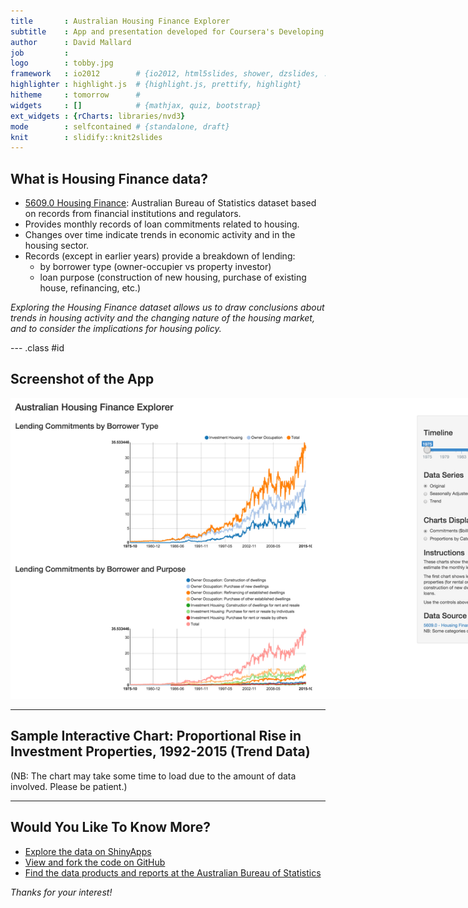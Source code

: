 ```yaml
---
title       : Australian Housing Finance Explorer
subtitle    : App and presentation developed for Coursera's Developing Data Products course project
author      : David Mallard
job         : 
logo        : tobby.jpg
framework   : io2012        # {io2012, html5slides, shower, dzslides, ...}
highlighter : highlight.js  # {highlight.js, prettify, highlight}
hitheme     : tomorrow      # 
widgets     : []            # {mathjax, quiz, bootstrap}
ext_widgets : {rCharts: libraries/nvd3}
mode        : selfcontained # {standalone, draft}
knit        : slidify::knit2slides
---
```


<!-- Limit image width and height -->
<style type='text/css'>
img {
    max-height: 560px;
    max-width: 964px;
}
</style>

## What is Housing Finance data?

* [5609.0 Housing Finance](http://www.abs.gov.au/ausstats/abs@.nsf/mf/5609.0): Australian Bureau of Statistics dataset based on records from financial institutions and regulators.
* Provides monthly records of loan commitments related to housing.
* Changes over time indicate trends in economic activity and in the housing sector.
* Records (except in earlier years) provide a breakdown of lending:
  * by borrower type (owner-occupier vs property investor)
  * loan purpose (construction of new housing, purchase of existing house, refinancing, etc.)

*Exploring the Housing Finance dataset allows us to draw conclusions about trends in housing activity and the changing nature of the housing market, and to consider the implications for housing policy.*

--- .class #id 

## Screenshot of the App

![Screenshot of the web app](assets/img/shinyapps_io.png)

---

## Sample Interactive Chart: Proportional Rise in Investment Properties, 1992-2015 (Trend Data)


<div id = 'chart1b5b5beeab17' class = 'rChart nvd3'></div>
<script type='text/javascript'>
 $(document).ready(function(){
      drawchart1b5b5beeab17()
    });
    function drawchart1b5b5beeab17(){  
      var opts = {
 "dom": "chart1b5b5beeab17",
"width":    800,
"height":    400,
"x": "data_month",
"y": "prop",
"group": "borrower_type",
"type": "stackedAreaChart",
"id": "chart1b5b5beeab17" 
},
        data = [
 {
 "data_month":           8035,
"borrower_type": "Investment Housing",
"commitments":       0.432885,
"prop": 0.1584255562562 
},
{
 "data_month":           8035,
"borrower_type": "Owner Occupation",
"commitments":       2.299534,
"prop": 0.8415744437438 
},
{
 "data_month":           8066,
"borrower_type": "Investment Housing",
"commitments":        0.45171,
"prop": 0.1596467139199 
},
{
 "data_month":           8066,
"borrower_type": "Owner Occupation",
"commitments":       2.377725,
"prop": 0.8403532860801 
},
{
 "data_month":           8095,
"borrower_type": "Investment Housing",
"commitments":       0.472027,
"prop": 0.1580641596625 
},
{
 "data_month":           8095,
"borrower_type": "Owner Occupation",
"commitments":       2.514273,
"prop": 0.8419358403375 
},
{
 "data_month":           8126,
"borrower_type": "Investment Housing",
"commitments":       0.491339,
"prop": 0.1585504610603 
},
{
 "data_month":           8126,
"borrower_type": "Owner Occupation",
"commitments":       2.607605,
"prop": 0.8414495389397 
},
{
 "data_month":           8156,
"borrower_type": "Investment Housing",
"commitments":       0.507908,
"prop": 0.1578766101358 
},
{
 "data_month":           8156,
"borrower_type": "Owner Occupation",
"commitments":       2.709212,
"prop": 0.8421233898642 
},
{
 "data_month":           8187,
"borrower_type": "Investment Housing",
"commitments":       0.520211,
"prop": 0.1559467765685 
},
{
 "data_month":           8187,
"borrower_type": "Owner Occupation",
"commitments":       2.815613,
"prop": 0.8440532234315 
},
{
 "data_month":           8217,
"borrower_type": "Investment Housing",
"commitments":       0.529832,
"prop": 0.159969855746 
},
{
 "data_month":           8217,
"borrower_type": "Owner Occupation",
"commitments":       2.782242,
"prop": 0.840030144254 
},
{
 "data_month":           8248,
"borrower_type": "Investment Housing",
"commitments":       0.539743,
"prop": 0.1588555424454 
},
{
 "data_month":           8248,
"borrower_type": "Owner Occupation",
"commitments":       2.857954,
"prop": 0.8411444575546 
},
{
 "data_month":           8279,
"borrower_type": "Investment Housing",
"commitments":       0.549825,
"prop": 0.1590422608545 
},
{
 "data_month":           8279,
"borrower_type": "Owner Occupation",
"commitments":       2.907275,
"prop": 0.8409577391455 
},
{
 "data_month":           8309,
"borrower_type": "Investment Housing",
"commitments":       0.563195,
"prop": 0.1610200965271 
},
{
 "data_month":           8309,
"borrower_type": "Owner Occupation",
"commitments":       2.934474,
"prop": 0.8389799034729 
},
{
 "data_month":           8340,
"borrower_type": "Investment Housing",
"commitments":       0.580525,
"prop": 0.164295823896 
},
{
 "data_month":           8340,
"borrower_type": "Owner Occupation",
"commitments":       2.952888,
"prop": 0.835704176104 
},
{
 "data_month":           8370,
"borrower_type": "Investment Housing",
"commitments":       0.600749,
"prop": 0.1679214324847 
},
{
 "data_month":           8370,
"borrower_type": "Owner Occupation",
"commitments":       2.976811,
"prop": 0.8320785675153 
},
{
 "data_month":           8401,
"borrower_type": "Investment Housing",
"commitments":       0.627022,
"prop": 0.171871089693 
},
{
 "data_month":           8401,
"borrower_type": "Owner Occupation",
"commitments":       3.021189,
"prop": 0.828128910307 
},
{
 "data_month":           8432,
"borrower_type": "Investment Housing",
"commitments":       0.661428,
"prop": 0.1765467068253 
},
{
 "data_month":           8432,
"borrower_type": "Owner Occupation",
"commitments":       3.085048,
"prop": 0.8234532931747 
},
{
 "data_month":           8460,
"borrower_type": "Investment Housing",
"commitments":       0.702031,
"prop": 0.181820701108 
},
{
 "data_month":           8460,
"borrower_type": "Owner Occupation",
"commitments":       3.159086,
"prop": 0.818179298892 
},
{
 "data_month":           8491,
"borrower_type": "Investment Housing",
"commitments":       0.745224,
"prop": 0.1874082415728 
},
{
 "data_month":           8491,
"borrower_type": "Owner Occupation",
"commitments":        3.23125,
"prop": 0.8125917584272 
},
{
 "data_month":           8521,
"borrower_type": "Investment Housing",
"commitments":       0.787362,
"prop": 0.1923936573004 
},
{
 "data_month":           8521,
"borrower_type": "Owner Occupation",
"commitments":       3.305091,
"prop": 0.8076063426996 
},
{
 "data_month":           8552,
"borrower_type": "Investment Housing",
"commitments":       0.827562,
"prop": 0.1967189499727 
},
{
 "data_month":           8552,
"borrower_type": "Owner Occupation",
"commitments":       3.379262,
"prop": 0.8032810500273 
},
{
 "data_month":           8582,
"borrower_type": "Investment Housing",
"commitments":       0.865792,
"prop": 0.2001205172116 
},
{
 "data_month":           8582,
"borrower_type": "Owner Occupation",
"commitments":       3.460561,
"prop": 0.7998794827884 
},
{
 "data_month":           8613,
"borrower_type": "Investment Housing",
"commitments":       0.901969,
"prop": 0.2026810091255 
},
{
 "data_month":           8613,
"borrower_type": "Owner Occupation",
"commitments":       3.548221,
"prop": 0.7973189908745 
},
{
 "data_month":           8644,
"borrower_type": "Investment Housing",
"commitments":       0.938575,
"prop": 0.2049523985048 
},
{
 "data_month":           8644,
"borrower_type": "Owner Occupation",
"commitments":       3.640903,
"prop": 0.7950476014952 
},
{
 "data_month":           8674,
"borrower_type": "Investment Housing",
"commitments":       0.976104,
"prop": 0.2068755477326 
},
{
 "data_month":           8674,
"borrower_type": "Owner Occupation",
"commitments":       3.742211,
"prop": 0.7931244522674 
},
{
 "data_month":           8705,
"borrower_type": "Investment Housing",
"commitments":       1.013145,
"prop": 0.2081721668237 
},
{
 "data_month":           8705,
"borrower_type": "Owner Occupation",
"commitments":       3.853716,
"prop": 0.7918278331763 
},
{
 "data_month":           8735,
"borrower_type": "Investment Housing",
"commitments":       1.050836,
"prop": 0.2089239769826 
},
{
 "data_month":           8735,
"borrower_type": "Owner Occupation",
"commitments":       3.978917,
"prop": 0.7910760230174 
},
{
 "data_month":           8766,
"borrower_type": "Investment Housing",
"commitments":       1.085963,
"prop": 0.2089574208773 
},
{
 "data_month":           8766,
"borrower_type": "Owner Occupation",
"commitments":       4.111091,
"prop": 0.7910425791227 
},
{
 "data_month":           8797,
"borrower_type": "Investment Housing",
"commitments":       1.117106,
"prop": 0.2087719635953 
},
{
 "data_month":           8797,
"borrower_type": "Owner Occupation",
"commitments":       4.233737,
"prop": 0.7912280364047 
},
{
 "data_month":           8825,
"borrower_type": "Investment Housing",
"commitments":       1.147439,
"prop": 0.2098510316807 
},
{
 "data_month":           8825,
"borrower_type": "Owner Occupation",
"commitments":       4.320435,
"prop": 0.7901489683193 
},
{
 "data_month":           8856,
"borrower_type": "Investment Housing",
"commitments":       1.176606,
"prop": 0.2130569220874 
},
{
 "data_month":           8856,
"borrower_type": "Owner Occupation",
"commitments":        4.34589,
"prop": 0.7869430779126 
},
{
 "data_month":           8886,
"borrower_type": "Investment Housing",
"commitments":       1.200882,
"prop": 0.2183979328541 
},
{
 "data_month":           8886,
"borrower_type": "Owner Occupation",
"commitments":       4.297714,
"prop": 0.7816020671459 
},
{
 "data_month":           8917,
"borrower_type": "Investment Housing",
"commitments":       1.216868,
"prop": 0.2253859945472 
},
{
 "data_month":           8917,
"borrower_type": "Owner Occupation",
"commitments":       4.182172,
"prop": 0.7746140054528 
},
{
 "data_month":           8947,
"borrower_type": "Investment Housing",
"commitments":       1.223686,
"prop": 0.2326643846777 
},
{
 "data_month":           8947,
"borrower_type": "Owner Occupation",
"commitments":       4.035761,
"prop": 0.7673356153223 
},
{
 "data_month":           8978,
"borrower_type": "Investment Housing",
"commitments":       1.221029,
"prop": 0.2390447754883 
},
{
 "data_month":           8978,
"borrower_type": "Owner Occupation",
"commitments":       3.886922,
"prop": 0.7609552245117 
},
{
 "data_month":           9009,
"borrower_type": "Investment Housing",
"commitments":       1.211684,
"prop": 0.243778064674 
},
{
 "data_month":           9009,
"borrower_type": "Owner Occupation",
"commitments":       3.758755,
"prop": 0.756221935326 
},
{
 "data_month":           9039,
"borrower_type": "Investment Housing",
"commitments":       1.198534,
"prop": 0.2470107599657 
},
{
 "data_month":           9039,
"borrower_type": "Owner Occupation",
"commitments":       3.653619,
"prop": 0.7529892400343 
},
{
 "data_month":           9070,
"borrower_type": "Investment Housing",
"commitments":       1.183006,
"prop": 0.2492064090592 
},
{
 "data_month":           9070,
"borrower_type": "Owner Occupation",
"commitments":       3.564087,
"prop": 0.7507935909408 
},
{
 "data_month":           9100,
"borrower_type": "Investment Housing",
"commitments":       1.165192,
"prop": 0.2513304839526 
},
{
 "data_month":           9100,
"borrower_type": "Owner Occupation",
"commitments":       3.470903,
"prop": 0.7486695160474 
},
{
 "data_month":           9131,
"borrower_type": "Investment Housing",
"commitments":       1.148147,
"prop": 0.2538203584289 
},
{
 "data_month":           9131,
"borrower_type": "Owner Occupation",
"commitments":       3.375316,
"prop": 0.7461796415711 
},
{
 "data_month":           9162,
"borrower_type": "Investment Housing",
"commitments":       1.135204,
"prop": 0.2559186041033 
},
{
 "data_month":           9162,
"borrower_type": "Owner Occupation",
"commitments":       3.300597,
"prop": 0.7440813958967 
},
{
 "data_month":           9190,
"borrower_type": "Investment Housing",
"commitments":       1.130761,
"prop": 0.2569456453051 
},
{
 "data_month":           9190,
"borrower_type": "Owner Occupation",
"commitments":       3.270018,
"prop": 0.7430543546949 
},
{
 "data_month":           9221,
"borrower_type": "Investment Housing",
"commitments":       1.135729,
"prop": 0.2565548925804 
},
{
 "data_month":           9221,
"borrower_type": "Owner Occupation",
"commitments":       3.291117,
"prop": 0.7434451074196 
},
{
 "data_month":           9251,
"borrower_type": "Investment Housing",
"commitments":       1.148216,
"prop": 0.2549124691354 
},
{
 "data_month":           9251,
"borrower_type": "Owner Occupation",
"commitments":       3.356138,
"prop": 0.7450875308646 
},
{
 "data_month":           9282,
"borrower_type": "Investment Housing",
"commitments":       1.162613,
"prop": 0.2522976931924 
},
{
 "data_month":           9282,
"borrower_type": "Owner Occupation",
"commitments":       3.445487,
"prop": 0.7477023068076 
},
{
 "data_month":           9312,
"borrower_type": "Investment Housing",
"commitments":       1.174067,
"prop": 0.2497711448247 
},
{
 "data_month":           9312,
"borrower_type": "Owner Occupation",
"commitments":       3.526504,
"prop": 0.7502288551753 
},
{
 "data_month":           9343,
"borrower_type": "Investment Housing",
"commitments":       1.180358,
"prop": 0.2481356057623 
},
{
 "data_month":           9343,
"borrower_type": "Owner Occupation",
"commitments":       3.576549,
"prop": 0.7518643942377 
},
{
 "data_month":           9374,
"borrower_type": "Investment Housing",
"commitments":       1.182971,
"prop": 0.2472916924051 
},
{
 "data_month":           9374,
"borrower_type": "Owner Occupation",
"commitments":       3.600736,
"prop": 0.7527083075949 
},
{
 "data_month":           9404,
"borrower_type": "Investment Housing",
"commitments":       1.184815,
"prop": 0.2469456288801 
},
{
 "data_month":           9404,
"borrower_type": "Owner Occupation",
"commitments":       3.613063,
"prop": 0.7530543711199 
},
{
 "data_month":           9435,
"borrower_type": "Investment Housing",
"commitments":       1.192557,
"prop": 0.2473087150744 
},
{
 "data_month":           9435,
"borrower_type": "Owner Occupation",
"commitments":       3.629582,
"prop": 0.7526912849256 
},
{
 "data_month":           9465,
"borrower_type": "Investment Housing",
"commitments":       1.206886,
"prop": 0.2481806251123 
},
{
 "data_month":           9465,
"borrower_type": "Owner Occupation",
"commitments":       3.656048,
"prop": 0.7518193748877 
},
{
 "data_month":           9496,
"borrower_type": "Investment Housing",
"commitments":       1.221353,
"prop": 0.249299774205 
},
{
 "data_month":           9496,
"borrower_type": "Owner Occupation",
"commitments":       3.677781,
"prop": 0.750700225795 
},
{
 "data_month":           9527,
"borrower_type": "Investment Housing",
"commitments":       1.228129,
"prop": 0.2501189875155 
},
{
 "data_month":           9527,
"borrower_type": "Owner Occupation",
"commitments":        3.68205,
"prop": 0.7498810124845 
},
{
 "data_month":           9556,
"borrower_type": "Investment Housing",
"commitments":        1.22217,
"prop": 0.2496118993171 
},
{
 "data_month":           9556,
"borrower_type": "Owner Occupation",
"commitments":       3.674111,
"prop": 0.7503881006829 
},
{
 "data_month":           9587,
"borrower_type": "Investment Housing",
"commitments":        1.20856,
"prop": 0.2473103141186 
},
{
 "data_month":           9587,
"borrower_type": "Owner Occupation",
"commitments":       3.678256,
"prop": 0.7526896858814 
},
{
 "data_month":           9617,
"borrower_type": "Investment Housing",
"commitments":       1.199933,
"prop": 0.2443769292854 
},
{
 "data_month":           9617,
"borrower_type": "Owner Occupation",
"commitments":        3.71024,
"prop": 0.7556230707146 
},
{
 "data_month":           9648,
"borrower_type": "Investment Housing",
"commitments":       1.206518,
"prop": 0.2426324981926 
},
{
 "data_month":           9648,
"borrower_type": "Owner Occupation",
"commitments":       3.766097,
"prop": 0.7573675018074 
},
{
 "data_month":           9678,
"borrower_type": "Investment Housing",
"commitments":       1.229519,
"prop": 0.2428456447951 
},
{
 "data_month":           9678,
"borrower_type": "Owner Occupation",
"commitments":       3.833446,
"prop": 0.7571543552049 
},
{
 "data_month":           9709,
"borrower_type": "Investment Housing",
"commitments":       1.274864,
"prop": 0.2460706527802 
},
{
 "data_month":           9709,
"borrower_type": "Owner Occupation",
"commitments":       3.906022,
"prop": 0.7539293472198 
},
{
 "data_month":           9740,
"borrower_type": "Investment Housing",
"commitments":       1.341722,
"prop": 0.2525853475792 
},
{
 "data_month":           9740,
"borrower_type": "Owner Occupation",
"commitments":       3.970233,
"prop": 0.7474146524208 
},
{
 "data_month":           9770,
"borrower_type": "Investment Housing",
"commitments":       1.424408,
"prop": 0.2617246721156 
},
{
 "data_month":           9770,
"borrower_type": "Owner Occupation",
"commitments":       4.017983,
"prop": 0.7382753278844 
},
{
 "data_month":           9801,
"borrower_type": "Investment Housing",
"commitments":       1.518138,
"prop": 0.2722283469029 
},
{
 "data_month":           9801,
"borrower_type": "Owner Occupation",
"commitments":        4.05857,
"prop": 0.7277716530971 
},
{
 "data_month":           9831,
"borrower_type": "Investment Housing",
"commitments":       1.615862,
"prop": 0.2823748776737 
},
{
 "data_month":           9831,
"borrower_type": "Owner Occupation",
"commitments":       4.106538,
"prop": 0.7176251223263 
},
{
 "data_month":           9862,
"borrower_type": "Investment Housing",
"commitments":       1.713193,
"prop": 0.2912663763625 
},
{
 "data_month":           9862,
"borrower_type": "Owner Occupation",
"commitments":       4.168684,
"prop": 0.7087336236375 
},
{
 "data_month":           9893,
"borrower_type": "Investment Housing",
"commitments":       1.807122,
"prop": 0.2991864400045 
},
{
 "data_month":           9893,
"borrower_type": "Owner Occupation",
"commitments":       4.232998,
"prop": 0.7008135599955 
},
{
 "data_month":           9921,
"borrower_type": "Investment Housing",
"commitments":       1.893277,
"prop": 0.306621190368 
},
{
 "data_month":           9921,
"borrower_type": "Owner Occupation",
"commitments":       4.281368,
"prop": 0.693378809632 
},
{
 "data_month":           9952,
"borrower_type": "Investment Housing",
"commitments":        1.96821,
"prop": 0.3134222616577 
},
{
 "data_month":           9952,
"borrower_type": "Owner Occupation",
"commitments":       4.311529,
"prop": 0.6865777383423 
},
{
 "data_month":           9982,
"borrower_type": "Investment Housing",
"commitments":       2.035027,
"prop": 0.3194924548972 
},
{
 "data_month":           9982,
"borrower_type": "Owner Occupation",
"commitments":       4.334535,
"prop": 0.6805075451028 
},
{
 "data_month":          10013,
"borrower_type": "Investment Housing",
"commitments":       2.092173,
"prop": 0.3237604921372 
},
{
 "data_month":          10013,
"borrower_type": "Owner Occupation",
"commitments":       4.369928,
"prop": 0.6762395078628 
},
{
 "data_month":          10043,
"borrower_type": "Investment Housing",
"commitments":       2.133195,
"prop": 0.325598792113 
},
{
 "data_month":          10043,
"borrower_type": "Owner Occupation",
"commitments":       4.418411,
"prop": 0.674401207887 
},
{
 "data_month":          10074,
"borrower_type": "Investment Housing",
"commitments":        2.15912,
"prop": 0.326093917078 
},
{
 "data_month":          10074,
"borrower_type": "Owner Occupation",
"commitments":        4.46204,
"prop": 0.673906082922 
},
{
 "data_month":          10105,
"borrower_type": "Investment Housing",
"commitments":       2.175781,
"prop": 0.3261594516612 
},
{
 "data_month":          10105,
"borrower_type": "Owner Occupation",
"commitments":       4.495131,
"prop": 0.6738405483388 
},
{
 "data_month":          10135,
"borrower_type": "Investment Housing",
"commitments":       2.190701,
"prop": 0.3267521061309 
},
{
 "data_month":          10135,
"borrower_type": "Owner Occupation",
"commitments":       4.513773,
"prop": 0.6732478938691 
},
{
 "data_month":          10166,
"borrower_type": "Investment Housing",
"commitments":       2.199368,
"prop": 0.3276530277657 
},
{
 "data_month":          10166,
"borrower_type": "Owner Occupation",
"commitments":       4.513123,
"prop": 0.6723469722343 
},
{
 "data_month":          10196,
"borrower_type": "Investment Housing",
"commitments":       2.194609,
"prop": 0.3282778512234 
},
{
 "data_month":          10196,
"borrower_type": "Owner Occupation",
"commitments":       4.490609,
"prop": 0.6717221487766 
},
{
 "data_month":          10227,
"borrower_type": "Investment Housing",
"commitments":       2.179265,
"prop": 0.3278033707747 
},
{
 "data_month":          10227,
"borrower_type": "Owner Occupation",
"commitments":       4.468821,
"prop": 0.6721966292253 
},
{
 "data_month":          10258,
"borrower_type": "Investment Housing",
"commitments":       2.156063,
"prop": 0.3253665624095 
},
{
 "data_month":          10258,
"borrower_type": "Owner Occupation",
"commitments":       4.470503,
"prop": 0.6746334375905 
},
{
 "data_month":          10286,
"borrower_type": "Investment Housing",
"commitments":       2.129921,
"prop": 0.3210225414413 
},
{
 "data_month":          10286,
"borrower_type": "Owner Occupation",
"commitments":       4.504881,
"prop": 0.6789774585587 
},
{
 "data_month":          10317,
"borrower_type": "Investment Housing",
"commitments":       2.106153,
"prop": 0.3164076073526 
},
{
 "data_month":          10317,
"borrower_type": "Owner Occupation",
"commitments":       4.550302,
"prop": 0.6835923926474 
},
{
 "data_month":          10347,
"borrower_type": "Investment Housing",
"commitments":       2.085301,
"prop": 0.3127652496421 
},
{
 "data_month":          10347,
"borrower_type": "Owner Occupation",
"commitments":       4.582003,
"prop": 0.6872347503579 
},
{
 "data_month":          10378,
"borrower_type": "Investment Housing",
"commitments":        2.07001,
"prop": 0.3108199194665 
},
{
 "data_month":          10378,
"borrower_type": "Owner Occupation",
"commitments":       4.589827,
"prop": 0.6891800805335 
},
{
 "data_month":          10408,
"borrower_type": "Investment Housing",
"commitments":       2.062199,
"prop": 0.3105251388909 
},
{
 "data_month":          10408,
"borrower_type": "Owner Occupation",
"commitments":       4.578806,
"prop": 0.6894748611091 
},
{
 "data_month":          10439,
"borrower_type": "Investment Housing",
"commitments":       2.048874,
"prop": 0.3097583509501 
},
{
 "data_month":          10439,
"borrower_type": "Owner Occupation",
"commitments":       4.565553,
"prop": 0.6902416490499 
},
{
 "data_month":          10470,
"borrower_type": "Investment Housing",
"commitments":       2.022498,
"prop": 0.3068778332173 
},
{
 "data_month":          10470,
"borrower_type": "Owner Occupation",
"commitments":       4.568066,
"prop": 0.6931221667827 
},
{
 "data_month":          10500,
"borrower_type": "Investment Housing",
"commitments":        1.99373,
"prop": 0.3019967963404 
},
{
 "data_month":          10500,
"borrower_type": "Owner Occupation",
"commitments":       4.608095,
"prop": 0.6980032036596 
},
{
 "data_month":          10531,
"borrower_type": "Investment Housing",
"commitments":       1.978374,
"prop": 0.2959533266016 
},
{
 "data_month":          10531,
"borrower_type": "Owner Occupation",
"commitments":       4.706376,
"prop": 0.7040466733984 
},
{
 "data_month":          10561,
"borrower_type": "Investment Housing",
"commitments":       1.984282,
"prop": 0.2901043730235 
},
{
 "data_month":          10561,
"borrower_type": "Owner Occupation",
"commitments":       4.855608,
"prop": 0.7098956269765 
},
{
 "data_month":          10592,
"borrower_type": "Investment Housing",
"commitments":        2.00848,
"prop": 0.2848068328229 
},
{
 "data_month":          10592,
"borrower_type": "Owner Occupation",
"commitments":       5.043598,
"prop": 0.7151931671771 
},
{
 "data_month":          10623,
"borrower_type": "Investment Housing",
"commitments":        2.04511,
"prop": 0.2807724465154 
},
{
 "data_month":          10623,
"borrower_type": "Owner Occupation",
"commitments":        5.23876,
"prop": 0.7192275534846 
},
{
 "data_month":          10651,
"borrower_type": "Investment Housing",
"commitments":       2.097372,
"prop": 0.2790169383928 
},
{
 "data_month":          10651,
"borrower_type": "Owner Occupation",
"commitments":       5.419634,
"prop": 0.7209830616072 
},
{
 "data_month":          10682,
"borrower_type": "Investment Housing",
"commitments":       2.158085,
"prop": 0.2794159478593 
},
{
 "data_month":          10682,
"borrower_type": "Owner Occupation",
"commitments":       5.565472,
"prop": 0.7205840521407 
},
{
 "data_month":          10712,
"borrower_type": "Investment Housing",
"commitments":       2.224519,
"prop": 0.2810964652406 
},
{
 "data_month":          10712,
"borrower_type": "Owner Occupation",
"commitments":       5.689202,
"prop": 0.7189035347594 
},
{
 "data_month":          10743,
"borrower_type": "Investment Housing",
"commitments":       2.304656,
"prop": 0.2837900305258 
},
{
 "data_month":          10743,
"borrower_type": "Owner Occupation",
"commitments":       5.816334,
"prop": 0.7162099694742 
},
{
 "data_month":          10773,
"borrower_type": "Investment Housing",
"commitments":       2.396108,
"prop": 0.2866402361828 
},
{
 "data_month":          10773,
"borrower_type": "Owner Occupation",
"commitments":       5.963179,
"prop": 0.7133597638172 
},
{
 "data_month":          10804,
"borrower_type": "Investment Housing",
"commitments":       2.499104,
"prop": 0.2897506844916 
},
{
 "data_month":          10804,
"borrower_type": "Owner Occupation",
"commitments":       6.125911,
"prop": 0.7102493155084 
},
{
 "data_month":          10835,
"borrower_type": "Investment Housing",
"commitments":       2.614984,
"prop": 0.2932438995644 
},
{
 "data_month":          10835,
"borrower_type": "Owner Occupation",
"commitments":       6.302453,
"prop": 0.7067561004356 
},
{
 "data_month":          10865,
"borrower_type": "Investment Housing",
"commitments":       2.732566,
"prop": 0.296871447067 
},
{
 "data_month":          10865,
"borrower_type": "Owner Occupation",
"commitments":       6.471977,
"prop": 0.703128552933 
},
{
 "data_month":          10896,
"borrower_type": "Investment Housing",
"commitments":       2.832348,
"prop": 0.3007438034957 
},
{
 "data_month":          10896,
"borrower_type": "Owner Occupation",
"commitments":       6.585462,
"prop": 0.6992561965043 
},
{
 "data_month":          10926,
"borrower_type": "Investment Housing",
"commitments":        2.89584,
"prop": 0.3045603597629 
},
{
 "data_month":          10926,
"borrower_type": "Owner Occupation",
"commitments":       6.612423,
"prop": 0.6954396402371 
},
{
 "data_month":          10957,
"borrower_type": "Investment Housing",
"commitments":       2.923789,
"prop": 0.3089966143195 
},
{
 "data_month":          10957,
"borrower_type": "Owner Occupation",
"commitments":       6.538415,
"prop": 0.6910033856805 
},
{
 "data_month":          10988,
"borrower_type": "Investment Housing",
"commitments":       2.911152,
"prop": 0.3136695121719 
},
{
 "data_month":          10988,
"borrower_type": "Owner Occupation",
"commitments":       6.369801,
"prop": 0.6863304878281 
},
{
 "data_month":          11017,
"borrower_type": "Investment Housing",
"commitments":       2.854618,
"prop": 0.3169673744183 
},
{
 "data_month":          11017,
"borrower_type": "Owner Occupation",
"commitments":       6.151413,
"prop": 0.6830326255817 
},
{
 "data_month":          11048,
"borrower_type": "Investment Housing",
"commitments":       2.761893,
"prop": 0.3178819311765 
},
{
 "data_month":          11048,
"borrower_type": "Owner Occupation",
"commitments":       5.926531,
"prop": 0.6821180688235 
},
{
 "data_month":          11078,
"borrower_type": "Investment Housing",
"commitments":       2.634271,
"prop": 0.3153526588473 
},
{
 "data_month":          11078,
"borrower_type": "Owner Occupation",
"commitments":       5.719142,
"prop": 0.6846473411527 
},
{
 "data_month":          11109,
"borrower_type": "Investment Housing",
"commitments":       2.481765,
"prop": 0.3093802708393 
},
{
 "data_month":          11109,
"borrower_type": "Owner Occupation",
"commitments":       5.539965,
"prop": 0.6906197291607 
},
{
 "data_month":          11139,
"borrower_type": "Investment Housing",
"commitments":       2.337184,
"prop": 0.3006327970091 
},
{
 "data_month":          11139,
"borrower_type": "Owner Occupation",
"commitments":       5.437031,
"prop": 0.6993672029909 
},
{
 "data_month":          11170,
"borrower_type": "Investment Housing",
"commitments":       2.235898,
"prop": 0.2923978963653 
},
{
 "data_month":          11170,
"borrower_type": "Owner Occupation",
"commitments":       5.410867,
"prop": 0.7076021036347 
},
{
 "data_month":          11201,
"borrower_type": "Investment Housing",
"commitments":       2.191284,
"prop": 0.2865472329742 
},
{
 "data_month":          11201,
"borrower_type": "Owner Occupation",
"commitments":       5.455916,
"prop": 0.7134527670258 
},
{
 "data_month":          11231,
"borrower_type": "Investment Housing",
"commitments":       2.206808,
"prop": 0.2845817914996 
},
{
 "data_month":          11231,
"borrower_type": "Owner Occupation",
"commitments":       5.547757,
"prop": 0.7154182085004 
},
{
 "data_month":          11262,
"borrower_type": "Investment Housing",
"commitments":       2.279739,
"prop": 0.2861895833896 
},
{
 "data_month":          11262,
"borrower_type": "Owner Occupation",
"commitments":       5.686096,
"prop": 0.7138104166104 
},
{
 "data_month":          11292,
"borrower_type": "Investment Housing",
"commitments":       2.386952,
"prop": 0.289226759066 
},
{
 "data_month":          11292,
"borrower_type": "Owner Occupation",
"commitments":       5.865922,
"prop": 0.710773240934 
},
{
 "data_month":          11323,
"borrower_type": "Investment Housing",
"commitments":       2.511745,
"prop": 0.2921871439262 
},
{
 "data_month":          11323,
"borrower_type": "Owner Occupation",
"commitments":       6.084612,
"prop": 0.7078128560738 
},
{
 "data_month":          11354,
"borrower_type": "Investment Housing",
"commitments":         2.6585,
"prop": 0.2949908151722 
},
{
 "data_month":          11354,
"borrower_type": "Owner Occupation",
"commitments":       6.353645,
"prop": 0.7050091848278 
},
{
 "data_month":          11382,
"borrower_type": "Investment Housing",
"commitments":       2.841402,
"prop": 0.2991566996093 
},
{
 "data_month":          11382,
"borrower_type": "Owner Occupation",
"commitments":       6.656637,
"prop": 0.7008433003907 
},
{
 "data_month":          11413,
"borrower_type": "Investment Housing",
"commitments":        3.04847,
"prop": 0.3044434905976 
},
{
 "data_month":          11413,
"borrower_type": "Owner Occupation",
"commitments":       6.964784,
"prop": 0.6955565094024 
},
{
 "data_month":          11443,
"borrower_type": "Investment Housing",
"commitments":       3.260277,
"prop": 0.3099548958873 
},
{
 "data_month":          11443,
"borrower_type": "Owner Occupation",
"commitments":       7.258276,
"prop": 0.6900451041127 
},
{
 "data_month":          11474,
"borrower_type": "Investment Housing",
"commitments":       3.446793,
"prop": 0.3145924920051 
},
{
 "data_month":          11474,
"borrower_type": "Owner Occupation",
"commitments":       7.509581,
"prop": 0.6854075079949 
},
{
 "data_month":          11504,
"borrower_type": "Investment Housing",
"commitments":       3.561017,
"prop": 0.3165457336177 
},
{
 "data_month":          11504,
"borrower_type": "Owner Occupation",
"commitments":       7.688596,
"prop": 0.6834542663823 
},
{
 "data_month":          11535,
"borrower_type": "Investment Housing",
"commitments":         3.6062,
"prop": 0.3162000855078 
},
{
 "data_month":          11535,
"borrower_type": "Owner Occupation",
"commitments":       7.798604,
"prop": 0.6837999144922 
},
{
 "data_month":          11566,
"borrower_type": "Investment Housing",
"commitments":       3.612931,
"prop": 0.3144250580584 
},
{
 "data_month":          11566,
"borrower_type": "Owner Occupation",
"commitments":       7.877664,
"prop": 0.6855749419416 
},
{
 "data_month":          11596,
"borrower_type": "Investment Housing",
"commitments":       3.625856,
"prop": 0.3129040957459 
},
{
 "data_month":          11596,
"borrower_type": "Owner Occupation",
"commitments":       7.961899,
"prop": 0.6870959042541 
},
{
 "data_month":          11627,
"borrower_type": "Investment Housing",
"commitments":       3.675316,
"prop": 0.313436262353 
},
{
 "data_month":          11627,
"borrower_type": "Owner Occupation",
"commitments":       8.050564,
"prop": 0.686563737647 
},
{
 "data_month":          11657,
"borrower_type": "Investment Housing",
"commitments":       3.775929,
"prop": 0.3170777810789 
},
{
 "data_month":          11657,
"borrower_type": "Owner Occupation",
"commitments":       8.132597,
"prop": 0.6829222189211 
},
{
 "data_month":          11688,
"borrower_type": "Investment Housing",
"commitments":       3.920353,
"prop": 0.3234608014422 
},
{
 "data_month":          11688,
"borrower_type": "Owner Occupation",
"commitments":       8.199672,
"prop": 0.6765391985578 
},
{
 "data_month":          11719,
"borrower_type": "Investment Housing",
"commitments":       4.084549,
"prop": 0.3312856511033 
},
{
 "data_month":          11719,
"borrower_type": "Owner Occupation",
"commitments":       8.244838,
"prop": 0.6687143488967 
},
{
 "data_month":          11747,
"borrower_type": "Investment Housing",
"commitments":        4.24937,
"prop": 0.3394139233696 
},
{
 "data_month":          11747,
"borrower_type": "Owner Occupation",
"commitments":       8.270358,
"prop": 0.6605860766304 
},
{
 "data_month":          11778,
"borrower_type": "Investment Housing",
"commitments":       4.408069,
"prop": 0.3471905728208 
},
{
 "data_month":          11778,
"borrower_type": "Owner Occupation",
"commitments":       8.288327,
"prop": 0.6528094271792 
},
{
 "data_month":          11808,
"borrower_type": "Investment Housing",
"commitments":       4.565783,
"prop": 0.3547733818115 
},
{
 "data_month":          11808,
"borrower_type": "Owner Occupation",
"commitments":       8.303793,
"prop": 0.6452266181885 
},
{
 "data_month":          11839,
"borrower_type": "Investment Housing",
"commitments":       4.716066,
"prop": 0.3618217423744 
},
{
 "data_month":          11839,
"borrower_type": "Owner Occupation",
"commitments":       8.318159,
"prop": 0.6381782576256 
},
{
 "data_month":          11869,
"borrower_type": "Investment Housing",
"commitments":       4.870351,
"prop": 0.368884355212 
},
{
 "data_month":          11869,
"borrower_type": "Owner Occupation",
"commitments":        8.33257,
"prop": 0.631115644788 
},
{
 "data_month":          11900,
"borrower_type": "Investment Housing",
"commitments":       5.016582,
"prop": 0.375267083088 
},
{
 "data_month":          11900,
"borrower_type": "Owner Occupation",
"commitments":       8.351449,
"prop": 0.624732916912 
},
{
 "data_month":          11931,
"borrower_type": "Investment Housing",
"commitments":        5.13246,
"prop": 0.379555814552 
},
{
 "data_month":          11931,
"borrower_type": "Owner Occupation",
"commitments":        8.38982,
"prop": 0.620444185448 
},
{
 "data_month":          11961,
"borrower_type": "Investment Housing",
"commitments":       5.220925,
"prop": 0.3813473683257 
},
{
 "data_month":          11961,
"borrower_type": "Owner Occupation",
"commitments":       8.469808,
"prop": 0.6186526316743 
},
{
 "data_month":          11992,
"borrower_type": "Investment Housing",
"commitments":       5.294541,
"prop": 0.3809790838382 
},
{
 "data_month":          11992,
"borrower_type": "Owner Occupation",
"commitments":       8.602655,
"prop": 0.6190209161618 
},
{
 "data_month":          12022,
"borrower_type": "Investment Housing",
"commitments":       5.362156,
"prop": 0.3790567952932 
},
{
 "data_month":          12022,
"borrower_type": "Owner Occupation",
"commitments":       8.783893,
"prop": 0.6209432047068 
},
{
 "data_month":          12053,
"borrower_type": "Investment Housing",
"commitments":       5.430402,
"prop": 0.3764574166673 
},
{
 "data_month":          12053,
"borrower_type": "Owner Occupation",
"commitments":       8.994608,
"prop": 0.6235425833327 
},
{
 "data_month":          12084,
"borrower_type": "Investment Housing",
"commitments":       5.510196,
"prop": 0.3739381315241 
},
{
 "data_month":          12084,
"borrower_type": "Owner Occupation",
"commitments":       9.225386,
"prop": 0.6260618684759 
},
{
 "data_month":          12112,
"borrower_type": "Investment Housing",
"commitments":       5.631721,
"prop": 0.3726819220593 
},
{
 "data_month":          12112,
"borrower_type": "Owner Occupation",
"commitments":       9.479613,
"prop": 0.6273180779407 
},
{
 "data_month":          12143,
"borrower_type": "Investment Housing",
"commitments":       5.812346,
"prop": 0.3730543217426 
},
{
 "data_month":          12143,
"borrower_type": "Owner Occupation",
"commitments":       9.768082,
"prop": 0.6269456782574 
},
{
 "data_month":          12173,
"borrower_type": "Investment Housing",
"commitments":       6.062678,
"prop": 0.3752076965047 
},
{
 "data_month":          12173,
"borrower_type": "Owner Occupation",
"commitments":      10.095514,
"prop": 0.6247923034953 
},
{
 "data_month":          12204,
"borrower_type": "Investment Housing",
"commitments":       6.379495,
"prop": 0.3791164354577 
},
{
 "data_month":          12204,
"borrower_type": "Owner Occupation",
"commitments":      10.447776,
"prop": 0.6208835645423 
},
{
 "data_month":          12234,
"borrower_type": "Investment Housing",
"commitments":        6.73464,
"prop": 0.384429493546 
},
{
 "data_month":          12234,
"borrower_type": "Owner Occupation",
"commitments":      10.783891,
"prop": 0.615570506454 
},
{
 "data_month":          12265,
"borrower_type": "Investment Housing",
"commitments":       7.049603,
"prop": 0.3899033029601 
},
{
 "data_month":          12265,
"borrower_type": "Owner Occupation",
"commitments":      11.030785,
"prop": 0.6100966970399 
},
{
 "data_month":          12296,
"borrower_type": "Investment Housing",
"commitments":       7.241338,
"prop": 0.394425703002 
},
{
 "data_month":          12296,
"borrower_type": "Owner Occupation",
"commitments":      11.117856,
"prop": 0.605574296998 
},
{
 "data_month":          12326,
"borrower_type": "Investment Housing",
"commitments":       7.244312,
"prop": 0.396616444617 
},
{
 "data_month":          12326,
"borrower_type": "Owner Occupation",
"commitments":      11.020972,
"prop": 0.603383555383 
},
{
 "data_month":          12357,
"borrower_type": "Investment Housing",
"commitments":       7.066875,
"prop": 0.3959782089903 
},
{
 "data_month":          12357,
"borrower_type": "Owner Occupation",
"commitments":      10.779751,
"prop": 0.6040217910097 
},
{
 "data_month":          12387,
"borrower_type": "Investment Housing",
"commitments":       6.787275,
"prop": 0.3930638365518 
},
{
 "data_month":          12387,
"borrower_type": "Owner Occupation",
"commitments":       10.48034,
"prop": 0.6069361634482 
},
{
 "data_month":          12418,
"borrower_type": "Investment Housing",
"commitments":       6.499023,
"prop": 0.3888656997015 
},
{
 "data_month":          12418,
"borrower_type": "Owner Occupation",
"commitments":      10.213747,
"prop": 0.6111343002985 
},
{
 "data_month":          12449,
"borrower_type": "Investment Housing",
"commitments":       6.262746,
"prop": 0.3840411933538 
},
{
 "data_month":          12449,
"borrower_type": "Owner Occupation",
"commitments":      10.044739,
"prop": 0.6159588066462 
},
{
 "data_month":          12478,
"borrower_type": "Investment Housing",
"commitments":       6.107334,
"prop": 0.379284392155 
},
{
 "data_month":          12478,
"borrower_type": "Owner Occupation",
"commitments":       9.994921,
"prop": 0.620715607845 
},
{
 "data_month":          12509,
"borrower_type": "Investment Housing",
"commitments":        6.02612,
"prop": 0.3751004024064 
},
{
 "data_month":          12509,
"borrower_type": "Owner Occupation",
"commitments":      10.039232,
"prop": 0.6248995975936 
},
{
 "data_month":          12539,
"borrower_type": "Investment Housing",
"commitments":       5.979733,
"prop": 0.3713340535548 
},
{
 "data_month":          12539,
"borrower_type": "Owner Occupation",
"commitments":      10.123646,
"prop": 0.6286659464452 
},
{
 "data_month":          12570,
"borrower_type": "Investment Housing",
"commitments":       5.930657,
"prop": 0.3676181632843 
},
{
 "data_month":          12570,
"borrower_type": "Owner Occupation",
"commitments":      10.201998,
"prop": 0.6323818367157 
},
{
 "data_month":          12600,
"borrower_type": "Investment Housing",
"commitments":       5.885544,
"prop": 0.3645876786082 
},
{
 "data_month":          12600,
"borrower_type": "Owner Occupation",
"commitments":       10.25747,
"prop": 0.6354123213918 
},
{
 "data_month":          12631,
"borrower_type": "Investment Housing",
"commitments":       5.863453,
"prop": 0.3626274463092 
},
{
 "data_month":          12631,
"borrower_type": "Owner Occupation",
"commitments":      10.305905,
"prop": 0.6373725536908 
},
{
 "data_month":          12662,
"borrower_type": "Investment Housing",
"commitments":        5.89336,
"prop": 0.3618625011405 
},
{
 "data_month":          12662,
"borrower_type": "Owner Occupation",
"commitments":      10.392826,
"prop": 0.6381374988595 
},
{
 "data_month":          12692,
"borrower_type": "Investment Housing",
"commitments":       5.969158,
"prop": 0.3612809767995 
},
{
 "data_month":          12692,
"borrower_type": "Owner Occupation",
"commitments":      10.553046,
"prop": 0.6387190232005 
},
{
 "data_month":          12723,
"borrower_type": "Investment Housing",
"commitments":       6.068891,
"prop": 0.3599693703211 
},
{
 "data_month":          12723,
"borrower_type": "Owner Occupation",
"commitments":      10.790574,
"prop": 0.6400306296789 
},
{
 "data_month":          12753,
"borrower_type": "Investment Housing",
"commitments":       6.160698,
"prop": 0.3574959895061 
},
{
 "data_month":          12753,
"borrower_type": "Owner Occupation",
"commitments":      11.072217,
"prop": 0.6425040104939 
},
{
 "data_month":          12784,
"borrower_type": "Investment Housing",
"commitments":       6.220247,
"prop": 0.354102740709 
},
{
 "data_month":          12784,
"borrower_type": "Owner Occupation",
"commitments":      11.345974,
"prop": 0.645897259291 
},
{
 "data_month":          12815,
"borrower_type": "Investment Housing",
"commitments":       6.240137,
"prop": 0.3504815195826 
},
{
 "data_month":          12815,
"borrower_type": "Owner Occupation",
"commitments":      11.564331,
"prop": 0.6495184804174 
},
{
 "data_month":          12843,
"borrower_type": "Investment Housing",
"commitments":       6.205717,
"prop": 0.3467255042988 
},
{
 "data_month":          12843,
"borrower_type": "Owner Occupation",
"commitments":      11.692352,
"prop": 0.6532744957012 
},
{
 "data_month":          12874,
"borrower_type": "Investment Housing",
"commitments":       6.117984,
"prop": 0.3424637459362 
},
{
 "data_month":          12874,
"borrower_type": "Owner Occupation",
"commitments":      11.746634,
"prop": 0.6575362540638 
},
{
 "data_month":          12904,
"borrower_type": "Investment Housing",
"commitments":        6.02678,
"prop": 0.338436990722 
},
{
 "data_month":          12904,
"borrower_type": "Owner Occupation",
"commitments":      11.780907,
"prop": 0.661563009278 
},
{
 "data_month":          12935,
"borrower_type": "Investment Housing",
"commitments":       5.976877,
"prop": 0.3351836201361 
},
{
 "data_month":          12935,
"borrower_type": "Owner Occupation",
"commitments":      11.854773,
"prop": 0.6648163798639 
},
{
 "data_month":          12965,
"borrower_type": "Investment Housing",
"commitments":        5.99262,
"prop": 0.333025886805 
},
{
 "data_month":          12965,
"borrower_type": "Owner Occupation",
"commitments":      12.001837,
"prop": 0.666974113195 
},
{
 "data_month":          12996,
"borrower_type": "Investment Housing",
"commitments":       6.083254,
"prop": 0.332647505483 
},
{
 "data_month":          12996,
"borrower_type": "Owner Occupation",
"commitments":      12.204134,
"prop": 0.667352494517 
},
{
 "data_month":          13027,
"borrower_type": "Investment Housing",
"commitments":       6.217696,
"prop": 0.3336901348313 
},
{
 "data_month":          13027,
"borrower_type": "Owner Occupation",
"commitments":      12.415447,
"prop": 0.6663098651687 
},
{
 "data_month":          13057,
"borrower_type": "Investment Housing",
"commitments":       6.354425,
"prop": 0.3354926478224 
},
{
 "data_month":          13057,
"borrower_type": "Owner Occupation",
"commitments":      12.586154,
"prop": 0.6645073521776 
},
{
 "data_month":          13088,
"borrower_type": "Investment Housing",
"commitments":       6.464548,
"prop": 0.3374816284134 
},
{
 "data_month":          13088,
"borrower_type": "Owner Occupation",
"commitments":      12.690711,
"prop": 0.6625183715866 
},
{
 "data_month":          13118,
"borrower_type": "Investment Housing",
"commitments":       6.529412,
"prop": 0.3385982233557 
},
{
 "data_month":          13118,
"borrower_type": "Owner Occupation",
"commitments":      12.754245,
"prop": 0.6614017766443 
},
{
 "data_month":          13149,
"borrower_type": "Investment Housing",
"commitments":        6.57264,
"prop": 0.3390675672852 
},
{
 "data_month":          13149,
"borrower_type": "Owner Occupation",
"commitments":      12.811815,
"prop": 0.6609324327148 
},
{
 "data_month":          13180,
"borrower_type": "Investment Housing",
"commitments":       6.617197,
"prop": 0.3387721271077 
},
{
 "data_month":          13180,
"borrower_type": "Owner Occupation",
"commitments":      12.915688,
"prop": 0.6612278728923 
},
{
 "data_month":          13208,
"borrower_type": "Investment Housing",
"commitments":       6.684515,
"prop": 0.3378896735698 
},
{
 "data_month":          13208,
"borrower_type": "Owner Occupation",
"commitments":      13.098614,
"prop": 0.6621103264302 
},
{
 "data_month":          13239,
"borrower_type": "Investment Housing",
"commitments":       6.769476,
"prop": 0.3365785095836 
},
{
 "data_month":          13239,
"borrower_type": "Owner Occupation",
"commitments":      13.343145,
"prop": 0.6634214904164 
},
{
 "data_month":          13269,
"borrower_type": "Investment Housing",
"commitments":       6.825524,
"prop": 0.3343614055171 
},
{
 "data_month":          13269,
"borrower_type": "Owner Occupation",
"commitments":      13.588088,
"prop": 0.6656385944829 
},
{
 "data_month":          13300,
"borrower_type": "Investment Housing",
"commitments":       6.805111,
"prop": 0.3306679485651 
},
{
 "data_month":          13300,
"borrower_type": "Owner Occupation",
"commitments":      13.774782,
"prop": 0.6693320514349 
},
{
 "data_month":          13330,
"borrower_type": "Investment Housing",
"commitments":       6.711648,
"prop": 0.3261912083262 
},
{
 "data_month":          13330,
"borrower_type": "Owner Occupation",
"commitments":      13.864161,
"prop": 0.6738087916738 
},
{
 "data_month":          13361,
"borrower_type": "Investment Housing",
"commitments":       6.564913,
"prop": 0.3215208957804 
},
{
 "data_month":          13361,
"borrower_type": "Owner Occupation",
"commitments":      13.853396,
"prop": 0.6784791042196 
},
{
 "data_month":          13392,
"borrower_type": "Investment Housing",
"commitments":       6.436569,
"prop": 0.3184145367033 
},
{
 "data_month":          13392,
"borrower_type": "Owner Occupation",
"commitments":      13.777863,
"prop": 0.6815854632967 
},
{
 "data_month":          13422,
"borrower_type": "Investment Housing",
"commitments":       6.391126,
"prop": 0.3183717342882 
},
{
 "data_month":          13422,
"borrower_type": "Owner Occupation",
"commitments":      13.683288,
"prop": 0.6816282657118 
},
{
 "data_month":          13453,
"borrower_type": "Investment Housing",
"commitments":        6.45622,
"prop": 0.3213070260724 
},
{
 "data_month":          13453,
"borrower_type": "Owner Occupation",
"commitments":      13.637396,
"prop": 0.6786929739276 
},
{
 "data_month":          13483,
"borrower_type": "Investment Housing",
"commitments":       6.625361,
"prop": 0.3261883032442 
},
{
 "data_month":          13483,
"borrower_type": "Owner Occupation",
"commitments":        13.6861,
"prop": 0.6738116967558 
},
{
 "data_month":          13514,
"borrower_type": "Investment Housing",
"commitments":       6.855803,
"prop": 0.3312459631862 
},
{
 "data_month":          13514,
"borrower_type": "Owner Occupation",
"commitments":      13.841213,
"prop": 0.6687540368138 
},
{
 "data_month":          13545,
"borrower_type": "Investment Housing",
"commitments":       7.105054,
"prop": 0.3354216021578 
},
{
 "data_month":          13545,
"borrower_type": "Owner Occupation",
"commitments":      14.077404,
"prop": 0.6645783978422 
},
{
 "data_month":          13573,
"borrower_type": "Investment Housing",
"commitments":       7.349613,
"prop": 0.3387710095756 
},
{
 "data_month":          13573,
"borrower_type": "Owner Occupation",
"commitments":      14.345316,
"prop": 0.6612289904244 
},
{
 "data_month":          13604,
"borrower_type": "Investment Housing",
"commitments":       7.564959,
"prop": 0.3411358645767 
},
{
 "data_month":          13604,
"borrower_type": "Owner Occupation",
"commitments":      14.610836,
"prop": 0.6588641354233 
},
{
 "data_month":          13634,
"borrower_type": "Investment Housing",
"commitments":       7.743655,
"prop": 0.3431045843899 
},
{
 "data_month":          13634,
"borrower_type": "Owner Occupation",
"commitments":      14.825717,
"prop": 0.6568954156101 
},
{
 "data_month":          13665,
"borrower_type": "Investment Housing",
"commitments":       7.885765,
"prop": 0.3451936372517 
},
{
 "data_month":          13665,
"borrower_type": "Owner Occupation",
"commitments":      14.958703,
"prop": 0.6548063627483 
},
{
 "data_month":          13695,
"borrower_type": "Investment Housing",
"commitments":       7.975671,
"prop": 0.3471750576643 
},
{
 "data_month":          13695,
"borrower_type": "Owner Occupation",
"commitments":      14.997382,
"prop": 0.6528249423357 
},
{
 "data_month":          13726,
"borrower_type": "Investment Housing",
"commitments":       8.018258,
"prop": 0.3485813720683 
},
{
 "data_month":          13726,
"borrower_type": "Owner Occupation",
"commitments":      14.984285,
"prop": 0.6514186279317 
},
{
 "data_month":          13757,
"borrower_type": "Investment Housing",
"commitments":       8.040616,
"prop": 0.3494098966769 
},
{
 "data_month":          13757,
"borrower_type": "Owner Occupation",
"commitments":      14.971371,
"prop": 0.6505901033231 
},
{
 "data_month":          13787,
"borrower_type": "Investment Housing",
"commitments":       8.051786,
"prop": 0.349575661524 
},
{
 "data_month":          13787,
"borrower_type": "Owner Occupation",
"commitments":      14.981242,
"prop": 0.650424338476 
},
{
 "data_month":          13818,
"borrower_type": "Investment Housing",
"commitments":       8.058218,
"prop": 0.3497732894073 
},
{
 "data_month":          13818,
"borrower_type": "Owner Occupation",
"commitments":      14.980185,
"prop": 0.6502267105927 
},
{
 "data_month":          13848,
"borrower_type": "Investment Housing",
"commitments":       8.024974,
"prop": 0.3503159794893 
},
{
 "data_month":          13848,
"borrower_type": "Owner Occupation",
"commitments":      14.882842,
"prop": 0.6496840205107 
},
{
 "data_month":          13879,
"borrower_type": "Investment Housing",
"commitments":       7.891528,
"prop": 0.3505891533969 
},
{
 "data_month":          13879,
"borrower_type": "Owner Occupation",
"commitments":      14.617805,
"prop": 0.6494108466031 
},
{
 "data_month":          13910,
"borrower_type": "Investment Housing",
"commitments":        7.65158,
"prop": 0.3506265915561 
},
{
 "data_month":          13910,
"borrower_type": "Owner Occupation",
"commitments":      14.171009,
"prop": 0.6493734084439 
},
{
 "data_month":          13939,
"borrower_type": "Investment Housing",
"commitments":       7.337133,
"prop": 0.3505066537492 
},
{
 "data_month":          13939,
"borrower_type": "Owner Occupation",
"commitments":      13.595802,
"prop": 0.6494933462508 
},
{
 "data_month":          13970,
"borrower_type": "Investment Housing",
"commitments":       7.004635,
"prop": 0.3505942469216 
},
{
 "data_month":          13970,
"borrower_type": "Owner Occupation",
"commitments":      12.974686,
"prop": 0.6494057530784 
},
{
 "data_month":          14000,
"borrower_type": "Investment Housing",
"commitments":       6.718643,
"prop": 0.3509836448812 
},
{
 "data_month":          14000,
"borrower_type": "Owner Occupation",
"commitments":      12.423682,
"prop": 0.6490163551188 
},
{
 "data_month":          14031,
"borrower_type": "Investment Housing",
"commitments":       6.520745,
"prop": 0.3516074063785 
},
{
 "data_month":          14031,
"borrower_type": "Owner Occupation",
"commitments":      12.024783,
"prop": 0.6483925936215 
},
{
 "data_month":          14061,
"borrower_type": "Investment Housing",
"commitments":       6.416786,
"prop": 0.3521093380678 
},
{
 "data_month":          14061,
"borrower_type": "Owner Occupation",
"commitments":      11.807059,
"prop": 0.6478906619322 
},
{
 "data_month":          14092,
"borrower_type": "Investment Housing",
"commitments":       6.377535,
"prop": 0.3512293068421 
},
{
 "data_month":          14092,
"borrower_type": "Owner Occupation",
"commitments":      11.780218,
"prop": 0.6487706931579 
},
{
 "data_month":          14123,
"borrower_type": "Investment Housing",
"commitments":       6.349775,
"prop": 0.3476530588613 
},
{
 "data_month":          14123,
"borrower_type": "Owner Occupation",
"commitments":      11.914914,
"prop": 0.6523469411387 
},
{
 "data_month":          14153,
"borrower_type": "Investment Housing",
"commitments":       6.305897,
"prop": 0.3402411618675 
},
{
 "data_month":          14153,
"borrower_type": "Owner Occupation",
"commitments":      12.227713,
"prop": 0.6597588381325 
},
{
 "data_month":          14184,
"borrower_type": "Investment Housing",
"commitments":       6.263057,
"prop": 0.3295403477521 
},
{
 "data_month":          14184,
"borrower_type": "Owner Occupation",
"commitments":      12.742376,
"prop": 0.6704596522479 
},
{
 "data_month":          14214,
"borrower_type": "Investment Housing",
"commitments":       6.244186,
"prop": 0.3172442356778 
},
{
 "data_month":          14214,
"borrower_type": "Owner Occupation",
"commitments":      13.438397,
"prop": 0.6827557643222 
},
{
 "data_month":          14245,
"borrower_type": "Investment Housing",
"commitments":       6.281949,
"prop": 0.3061036003913 
},
{
 "data_month":          14245,
"borrower_type": "Owner Occupation",
"commitments":      14.240348,
"prop": 0.6938963996087 
},
{
 "data_month":          14276,
"borrower_type": "Investment Housing",
"commitments":        6.37297,
"prop": 0.2978429210261 
},
{
 "data_month":          14276,
"borrower_type": "Owner Occupation",
"commitments":      15.024114,
"prop": 0.7021570789739 
},
{
 "data_month":          14304,
"borrower_type": "Investment Housing",
"commitments":       6.503394,
"prop": 0.2936198241467 
},
{
 "data_month":          14304,
"borrower_type": "Owner Occupation",
"commitments":      15.645635,
"prop": 0.7063801758533 
},
{
 "data_month":          14335,
"borrower_type": "Investment Housing",
"commitments":       6.668035,
"prop": 0.2937637128296 
},
{
 "data_month":          14335,
"borrower_type": "Owner Occupation",
"commitments":      16.030599,
"prop": 0.7062362871704 
},
{
 "data_month":          14365,
"borrower_type": "Investment Housing",
"commitments":       6.835202,
"prop": 0.2968947335775 
},
{
 "data_month":          14365,
"borrower_type": "Owner Occupation",
"commitments":      16.187106,
"prop": 0.7031052664225 
},
{
 "data_month":          14396,
"borrower_type": "Investment Housing",
"commitments":       6.983471,
"prop": 0.301624264314 
},
{
 "data_month":          14396,
"borrower_type": "Owner Occupation",
"commitments":      16.169411,
"prop": 0.698375735686 
},
{
 "data_month":          14426,
"borrower_type": "Investment Housing",
"commitments":        7.10515,
"prop": 0.3069336776332 
},
{
 "data_month":          14426,
"borrower_type": "Owner Occupation",
"commitments":      16.043662,
"prop": 0.6930663223668 
},
{
 "data_month":          14457,
"borrower_type": "Investment Housing",
"commitments":       7.196039,
"prop": 0.3124328225313 
},
{
 "data_month":          14457,
"borrower_type": "Owner Occupation",
"commitments":      15.836237,
"prop": 0.6875671774687 
},
{
 "data_month":          14488,
"borrower_type": "Investment Housing",
"commitments":       7.253284,
"prop": 0.3180719865241 
},
{
 "data_month":          14488,
"borrower_type": "Owner Occupation",
"commitments":      15.550623,
"prop": 0.6819280134759 
},
{
 "data_month":          14518,
"borrower_type": "Investment Housing",
"commitments":       7.274792,
"prop": 0.3239409588588 
},
{
 "data_month":          14518,
"borrower_type": "Owner Occupation",
"commitments":      15.182362,
"prop": 0.6760590411412 
},
{
 "data_month":          14549,
"borrower_type": "Investment Housing",
"commitments":       7.252671,
"prop": 0.3302087812749 
},
{
 "data_month":          14549,
"borrower_type": "Owner Occupation",
"commitments":      14.711224,
"prop": 0.6697912187251 
},
{
 "data_month":          14579,
"borrower_type": "Investment Housing",
"commitments":       7.204753,
"prop": 0.3368979968822 
},
{
 "data_month":          14579,
"borrower_type": "Owner Occupation",
"commitments":      14.180809,
"prop": 0.6631020031178 
},
{
 "data_month":          14610,
"borrower_type": "Investment Housing",
"commitments":       7.171968,
"prop": 0.3442896862121 
},
{
 "data_month":          14610,
"borrower_type": "Owner Occupation",
"commitments":      13.659234,
"prop": 0.6557103137879 
},
{
 "data_month":          14641,
"borrower_type": "Investment Housing",
"commitments":       7.177331,
"prop": 0.3519181375254 
},
{
 "data_month":          14641,
"borrower_type": "Owner Occupation",
"commitments":      13.217557,
"prop": 0.6480818624746 
},
{
 "data_month":          14669,
"borrower_type": "Investment Housing",
"commitments":       7.217801,
"prop": 0.3584577706431 
},
{
 "data_month":          14669,
"borrower_type": "Owner Occupation",
"commitments":      12.917907,
"prop": 0.6415422293569 
},
{
 "data_month":          14700,
"borrower_type": "Investment Housing",
"commitments":       7.252375,
"prop": 0.3622670973286 
},
{
 "data_month":          14700,
"borrower_type": "Owner Occupation",
"commitments":      12.767039,
"prop": 0.6377329026714 
},
{
 "data_month":          14730,
"borrower_type": "Investment Housing",
"commitments":       7.256242,
"prop": 0.3637251045712 
},
{
 "data_month":          14730,
"borrower_type": "Owner Occupation",
"commitments":      12.693555,
"prop": 0.6362748954288 
},
{
 "data_month":          14761,
"borrower_type": "Investment Housing",
"commitments":       7.205578,
"prop": 0.3625201263028 
},
{
 "data_month":          14761,
"borrower_type": "Owner Occupation",
"commitments":      12.670775,
"prop": 0.6374798736972 
},
{
 "data_month":          14791,
"borrower_type": "Investment Housing",
"commitments":       7.111342,
"prop": 0.3587716845637 
},
{
 "data_month":          14791,
"borrower_type": "Owner Occupation",
"commitments":      12.710016,
"prop": 0.6412283154363 
},
{
 "data_month":          14822,
"borrower_type": "Investment Housing",
"commitments":       7.005332,
"prop": 0.3534373215554 
},
{
 "data_month":          14822,
"borrower_type": "Owner Occupation",
"commitments":      12.815246,
"prop": 0.6465626784446 
},
{
 "data_month":          14853,
"borrower_type": "Investment Housing",
"commitments":        6.91121,
"prop": 0.3477172335268 
},
{
 "data_month":          14853,
"borrower_type": "Owner Occupation",
"commitments":      12.964739,
"prop": 0.6522827664732 
},
{
 "data_month":          14883,
"borrower_type": "Investment Housing",
"commitments":       6.839766,
"prop": 0.3430125182288 
},
{
 "data_month":          14883,
"borrower_type": "Owner Occupation",
"commitments":      13.100515,
"prop": 0.6569874817712 
},
{
 "data_month":          14914,
"borrower_type": "Investment Housing",
"commitments":       6.768881,
"prop": 0.3393752277499 
},
{
 "data_month":          14914,
"borrower_type": "Owner Occupation",
"commitments":      13.176243,
"prop": 0.6606247722501 
},
{
 "data_month":          14944,
"borrower_type": "Investment Housing",
"commitments":        6.68024,
"prop": 0.3364248050594 
},
{
 "data_month":          14944,
"borrower_type": "Owner Occupation",
"commitments":      13.176322,
"prop": 0.6635751949406 
},
{
 "data_month":          14975,
"borrower_type": "Investment Housing",
"commitments":       6.575119,
"prop": 0.3339404421525 
},
{
 "data_month":          14975,
"borrower_type": "Owner Occupation",
"commitments":      13.114377,
"prop": 0.6660595578475 
},
{
 "data_month":          15006,
"borrower_type": "Investment Housing",
"commitments":       6.478485,
"prop": 0.3319719981727 
},
{
 "data_month":          15006,
"borrower_type": "Owner Occupation",
"commitments":       13.03667,
"prop": 0.6680280018273 
},
{
 "data_month":          15034,
"borrower_type": "Investment Housing",
"commitments":       6.425066,
"prop": 0.3308481783944 
},
{
 "data_month":          15034,
"borrower_type": "Owner Occupation",
"commitments":      12.994917,
"prop": 0.6691518216056 
},
{
 "data_month":          15065,
"borrower_type": "Investment Housing",
"commitments":       6.442237,
"prop": 0.330906331014 
},
{
 "data_month":          15065,
"borrower_type": "Owner Occupation",
"commitments":      13.026224,
"prop": 0.669093668986 
},
{
 "data_month":          15095,
"borrower_type": "Investment Housing",
"commitments":       6.516445,
"prop": 0.3317502791506 
},
{
 "data_month":          15095,
"borrower_type": "Owner Occupation",
"commitments":      13.126176,
"prop": 0.6682497208494 
},
{
 "data_month":          15126,
"borrower_type": "Investment Housing",
"commitments":       6.597197,
"prop": 0.3325472306806 
},
{
 "data_month":          15126,
"borrower_type": "Owner Occupation",
"commitments":      13.241179,
"prop": 0.6674527693194 
},
{
 "data_month":          15156,
"borrower_type": "Investment Housing",
"commitments":       6.659735,
"prop": 0.3335223702505 
},
{
 "data_month":          15156,
"borrower_type": "Owner Occupation",
"commitments":      13.308146,
"prop": 0.6664776297495 
},
{
 "data_month":          15187,
"borrower_type": "Investment Housing",
"commitments":       6.682766,
"prop": 0.3336027008638 
},
{
 "data_month":          15187,
"borrower_type": "Owner Occupation",
"commitments":      13.349344,
"prop": 0.6663972991362 
},
{
 "data_month":          15218,
"borrower_type": "Investment Housing",
"commitments":       6.689525,
"prop": 0.3330150300006 
},
{
 "data_month":          15218,
"borrower_type": "Owner Occupation",
"commitments":      13.398232,
"prop": 0.6669849699994 
},
{
 "data_month":          15248,
"borrower_type": "Investment Housing",
"commitments":       6.702798,
"prop": 0.332372071574 
},
{
 "data_month":          15248,
"borrower_type": "Owner Occupation",
"commitments":      13.463752,
"prop": 0.667627928426 
},
{
 "data_month":          15279,
"borrower_type": "Investment Housing",
"commitments":       6.743877,
"prop": 0.3325879886103 
},
{
 "data_month":          15279,
"borrower_type": "Owner Occupation",
"commitments":      13.533094,
"prop": 0.6674120113897 
},
{
 "data_month":          15309,
"borrower_type": "Investment Housing",
"commitments":       6.808134,
"prop": 0.333986117479 
},
{
 "data_month":          15309,
"borrower_type": "Owner Occupation",
"commitments":      13.576348,
"prop": 0.666013882521 
},
{
 "data_month":          15340,
"borrower_type": "Investment Housing",
"commitments":       6.879559,
"prop": 0.3362255471261 
},
{
 "data_month":          15340,
"borrower_type": "Owner Occupation",
"commitments":      13.581584,
"prop": 0.6637744528739 
},
{
 "data_month":          15371,
"borrower_type": "Investment Housing",
"commitments":       6.948919,
"prop": 0.3389761065645 
},
{
 "data_month":          15371,
"borrower_type": "Owner Occupation",
"commitments":      13.550812,
"prop": 0.6610238934355 
},
{
 "data_month":          15400,
"borrower_type": "Investment Housing",
"commitments":       6.995496,
"prop": 0.3413264248624 
},
{
 "data_month":          15400,
"borrower_type": "Owner Occupation",
"commitments":      13.499536,
"prop": 0.6586735751376 
},
{
 "data_month":          15431,
"borrower_type": "Investment Housing",
"commitments":       7.014231,
"prop": 0.3425704154621 
},
{
 "data_month":          15431,
"borrower_type": "Owner Occupation",
"commitments":      13.461066,
"prop": 0.6574295845379 
},
{
 "data_month":          15461,
"borrower_type": "Investment Housing",
"commitments":        7.02308,
"prop": 0.3427932720936 
},
{
 "data_month":          15461,
"borrower_type": "Owner Occupation",
"commitments":       13.46472,
"prop": 0.6572067279064 
},
{
 "data_month":          15492,
"borrower_type": "Investment Housing",
"commitments":       7.054553,
"prop": 0.3429024656517 
},
{
 "data_month":          15492,
"borrower_type": "Owner Occupation",
"commitments":      13.518507,
"prop": 0.6570975343483 
},
{
 "data_month":          15522,
"borrower_type": "Investment Housing",
"commitments":       7.113169,
"prop": 0.3435606986525 
},
{
 "data_month":          15522,
"borrower_type": "Owner Occupation",
"commitments":      13.591088,
"prop": 0.6564393013475 
},
{
 "data_month":          15553,
"borrower_type": "Investment Housing",
"commitments":       7.198737,
"prop": 0.3453094551524 
},
{
 "data_month":          15553,
"borrower_type": "Owner Occupation",
"commitments":      13.648468,
"prop": 0.6546905448476 
},
{
 "data_month":          15584,
"borrower_type": "Investment Housing",
"commitments":       7.319928,
"prop": 0.3485549208915 
},
{
 "data_month":          15584,
"borrower_type": "Owner Occupation",
"commitments":       13.68086,
"prop": 0.6514450791085 
},
{
 "data_month":          15614,
"borrower_type": "Investment Housing",
"commitments":       7.471542,
"prop": 0.3525190735031 
},
{
 "data_month":          15614,
"borrower_type": "Owner Occupation",
"commitments":      13.723175,
"prop": 0.6474809264969 
},
{
 "data_month":          15645,
"borrower_type": "Investment Housing",
"commitments":        7.64877,
"prop": 0.3566313202959 
},
{
 "data_month":          15645,
"borrower_type": "Owner Occupation",
"commitments":      13.798505,
"prop": 0.6433686797041 
},
{
 "data_month":          15675,
"borrower_type": "Investment Housing",
"commitments":       7.840035,
"prop": 0.3603088734028 
},
{
 "data_month":          15675,
"borrower_type": "Owner Occupation",
"commitments":      13.919171,
"prop": 0.6396911265972 
},
{
 "data_month":          15706,
"borrower_type": "Investment Housing",
"commitments":       8.034692,
"prop": 0.3630806032783 
},
{
 "data_month":          15706,
"borrower_type": "Owner Occupation",
"commitments":      14.094532,
"prop": 0.6369193967217 
},
{
 "data_month":          15737,
"borrower_type": "Investment Housing",
"commitments":       8.219532,
"prop": 0.364353748589 
},
{
 "data_month":          15737,
"borrower_type": "Owner Occupation",
"commitments":      14.339676,
"prop": 0.635646251411 
},
{
 "data_month":          15765,
"borrower_type": "Investment Housing",
"commitments":       8.386382,
"prop": 0.364525218402 
},
{
 "data_month":          15765,
"borrower_type": "Owner Occupation",
"commitments":      14.619933,
"prop": 0.635474781598 
},
{
 "data_month":          15796,
"borrower_type": "Investment Housing",
"commitments":       8.529462,
"prop": 0.3642645003819 
},
{
 "data_month":          15796,
"borrower_type": "Owner Occupation",
"commitments":      14.886111,
"prop": 0.6357354996181 
},
{
 "data_month":          15826,
"borrower_type": "Investment Housing",
"commitments":       8.662687,
"prop": 0.3645031461255 
},
{
 "data_month":          15826,
"borrower_type": "Owner Occupation",
"commitments":      15.103053,
"prop": 0.6354968538745 
},
{
 "data_month":          15857,
"borrower_type": "Investment Housing",
"commitments":       8.834179,
"prop": 0.3661657059813 
},
{
 "data_month":          15857,
"borrower_type": "Owner Occupation",
"commitments":      15.291999,
"prop": 0.6338342940187 
},
{
 "data_month":          15887,
"borrower_type": "Investment Housing",
"commitments":       9.091325,
"prop": 0.3700272070778 
},
{
 "data_month":          15887,
"borrower_type": "Owner Occupation",
"commitments":      15.478017,
"prop": 0.6299727929222 
},
{
 "data_month":          15918,
"borrower_type": "Investment Housing",
"commitments":       9.429991,
"prop": 0.3755705950326 
},
{
 "data_month":          15918,
"borrower_type": "Owner Occupation",
"commitments":      15.678447,
"prop": 0.6244294049674 
},
{
 "data_month":          15949,
"borrower_type": "Investment Housing",
"commitments":       9.817191,
"prop": 0.3818165886337 
},
{
 "data_month":          15949,
"borrower_type": "Owner Occupation",
"commitments":      15.894607,
"prop": 0.6181834113663 
},
{
 "data_month":          15979,
"borrower_type": "Investment Housing",
"commitments":      10.206115,
"prop": 0.3877693101792 
},
{
 "data_month":          15979,
"borrower_type": "Owner Occupation",
"commitments":      16.113954,
"prop": 0.6122306898208 
},
{
 "data_month":          16010,
"borrower_type": "Investment Housing",
"commitments":      10.542125,
"prop": 0.3926844082522 
},
{
 "data_month":          16010,
"borrower_type": "Owner Occupation",
"commitments":      16.304179,
"prop": 0.6073155917478 
},
{
 "data_month":          16040,
"borrower_type": "Investment Housing",
"commitments":      10.785959,
"prop": 0.3960513900847 
},
{
 "data_month":          16040,
"borrower_type": "Owner Occupation",
"commitments":      16.447777,
"prop": 0.6039486099153 
},
{
 "data_month":          16071,
"borrower_type": "Investment Housing",
"commitments":      10.914225,
"prop": 0.3951299088602 
},
{
 "data_month":          16071,
"borrower_type": "Owner Occupation",
"commitments":       16.70764,
"prop": 0.6048700911398 
},
{
 "data_month":          16102,
"borrower_type": "Investment Housing",
"commitments":      10.960829,
"prop":  0.39525365829 
},
{
 "data_month":          16102,
"borrower_type": "Owner Occupation",
"commitments":      16.770297,
"prop":  0.60474634171 
},
{
 "data_month":          16130,
"borrower_type": "Investment Housing",
"commitments":      10.981307,
"prop": 0.3950077893243 
},
{
 "data_month":          16130,
"borrower_type": "Owner Occupation",
"commitments":      16.818922,
"prop": 0.6049922106757 
},
{
 "data_month":          16161,
"borrower_type": "Investment Housing",
"commitments":      11.040432,
"prop": 0.395717954462 
},
{
 "data_month":          16161,
"borrower_type": "Owner Occupation",
"commitments":      16.859318,
"prop": 0.604282045538 
},
{
 "data_month":          16191,
"borrower_type": "Investment Housing",
"commitments":      11.179501,
"prop": 0.3984239313645 
},
{
 "data_month":          16191,
"borrower_type": "Owner Occupation",
"commitments":       16.87981,
"prop": 0.6015760686355 
},
{
 "data_month":          16222,
"borrower_type": "Investment Housing",
"commitments":      11.388612,
"prop": 0.4028616212151 
},
{
 "data_month":          16222,
"borrower_type": "Owner Occupation",
"commitments":      16.880678,
"prop": 0.5971383787849 
},
{
 "data_month":          16252,
"borrower_type": "Investment Housing",
"commitments":      11.660491,
"prop": 0.4083952225095 
},
{
 "data_month":          16252,
"borrower_type": "Owner Occupation",
"commitments":      16.891486,
"prop": 0.5916047774905 
},
{
 "data_month":          16283,
"borrower_type": "Investment Housing",
"commitments":      11.989372,
"prop": 0.414208546444 
},
{
 "data_month":          16283,
"borrower_type": "Owner Occupation",
"commitments":      16.955883,
"prop": 0.585791453556 
},
{
 "data_month":          16314,
"borrower_type": "Investment Housing",
"commitments":      12.323796,
"prop": 0.4192125673871 
},
{
 "data_month":          16314,
"borrower_type": "Owner Occupation",
"commitments":      17.073691,
"prop": 0.5807874326129 
},
{
 "data_month":          16344,
"borrower_type": "Investment Housing",
"commitments":      12.596397,
"prop": 0.4223837061332 
},
{
 "data_month":          16344,
"borrower_type": "Owner Occupation",
"commitments":      17.225769,
"prop": 0.5776162938668 
},
{
 "data_month":          16375,
"borrower_type": "Investment Housing",
"commitments":      12.820465,
"prop": 0.4235975102621 
},
{
 "data_month":          16375,
"borrower_type": "Owner Occupation",
"commitments":      17.445211,
"prop": 0.5764024897379 
},
{
 "data_month":          16405,
"borrower_type": "Investment Housing",
"commitments":      13.019657,
"prop": 0.4239515145595 
},
{
 "data_month":          16405,
"borrower_type": "Owner Occupation",
"commitments":      17.690593,
"prop": 0.5760484854405 
},
{
 "data_month":          16436,
"borrower_type": "Investment Housing",
"commitments":      13.214878,
"prop": 0.4244669983097 
},
{
 "data_month":          16436,
"borrower_type": "Owner Occupation",
"commitments":      17.917997,
"prop": 0.5755330016903 
},
{
 "data_month":          16467,
"borrower_type": "Investment Housing",
"commitments":       13.40241,
"prop": 0.4253738228666 
},
{
 "data_month":          16467,
"borrower_type": "Owner Occupation",
"commitments":      18.104959,
"prop": 0.5746261771334 
},
{
 "data_month":          16495,
"borrower_type": "Investment Housing",
"commitments":      13.572053,
"prop": 0.4261365158101 
},
{
 "data_month":          16495,
"borrower_type": "Owner Occupation",
"commitments":       18.27702,
"prop": 0.5738634841899 
},
{
 "data_month":          16526,
"borrower_type": "Investment Housing",
"commitments":      13.701954,
"prop": 0.4254814894125 
},
{
 "data_month":          16526,
"borrower_type": "Owner Occupation",
"commitments":      18.501454,
"prop": 0.5745185105875 
},
{
 "data_month":          16556,
"borrower_type": "Investment Housing",
"commitments":      13.703639,
"prop": 0.4213816281872 
},
{
 "data_month":          16556,
"borrower_type": "Owner Occupation",
"commitments":      18.817093,
"prop": 0.5786183718128 
},
{
 "data_month":          16587,
"borrower_type": "Investment Housing",
"commitments":       13.54989,
"prop": 0.4133032381062 
},
{
 "data_month":          16587,
"borrower_type": "Owner Occupation",
"commitments":      19.234489,
"prop": 0.5866967618938 
},
{
 "data_month":          16617,
"borrower_type": "Investment Housing",
"commitments":      13.256189,
"prop": 0.4019574892958 
},
{
 "data_month":          16617,
"borrower_type": "Owner Occupation",
"commitments":      19.722893,
"prop": 0.5980425107042 
},
{
 "data_month":          16648,
"borrower_type": "Investment Housing",
"commitments":      12.880412,
"prop": 0.3889676009714 
},
{
 "data_month":          16648,
"borrower_type": "Owner Occupation",
"commitments":      20.233945,
"prop": 0.6110323990286 
},
{
 "data_month":          16679,
"borrower_type": "Investment Housing",
"commitments":      12.478526,
"prop": 0.3759725182242 
},
{
 "data_month":          16679,
"borrower_type": "Owner Occupation",
"commitments":      20.711469,
"prop": 0.6240274817758 
},
{
 "data_month":          16709,
"borrower_type": "Investment Housing",
"commitments":      12.091689,
"prop": 0.3641755249501 
},
{
 "data_month":          16709,
"borrower_type": "Owner Occupation",
"commitments":      21.111226,
"prop": 0.6358244750499 
} 
]
  
      if(!(opts.type==="pieChart" || opts.type==="sparklinePlus" || opts.type==="bulletChart")) {
        var data = d3.nest()
          .key(function(d){
            //return opts.group === undefined ? 'main' : d[opts.group]
            //instead of main would think a better default is opts.x
            return opts.group === undefined ? opts.y : d[opts.group];
          })
          .entries(data);
      }
      
      if (opts.disabled != undefined){
        data.map(function(d, i){
          d.disabled = opts.disabled[i]
        })
      }
      
      nv.addGraph(function() {
        var chart = nv.models[opts.type]()
          .width(opts.width)
          .height(opts.height)
          
        if (opts.type != "bulletChart"){
          chart
            .x(function(d) { return d[opts.x] })
            .y(function(d) { return d[opts.y] })
        }
          
         
        chart
  .forceY([      0,      1 ])
          
        chart.xAxis
  .tickFormat(function(d) {return d3.time.format('%Y-%m')(new Date( d * 86400000 ));})

        
        
        
      
       d3.select("#" + opts.id)
        .append('svg')
        .datum(data)
        .transition().duration(500)
        .call(chart);

       nv.utils.windowResize(chart.update);
       return chart;
      });
    };
</script>

(NB: The chart may take some time to load due to the amount of data involved. Please be patient.)

---

## Would You Like To Know More?

* [Explore the data on ShinyApps](https://tobiasziegler.shinyapps.io/HousingFinance)
* [View and fork the code on GitHub](https://github.com/tobiasziegler/HousingFinance)
* [Find the data products and reports at the Australian Bureau of Statistics](http://www.abs.gov.au/ausstats/abs@.nsf/mf/5609.0)

*Thanks for your interest!*
